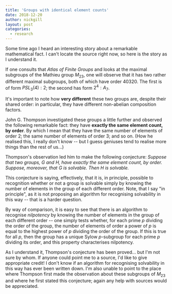 ```yaml
---
title: 'Groups with identical element counts'
date: 2018-12-20
author: nickgill
layout: post
categories:
  - research
---
```


Some time ago I heard an interesting story about a remarkable mathematical fact. I can't locate the source right now, so here is the story as I understand it.

If one consults that *Atlas of Finite Groups* and looks at the maximal subgroups of the Mathieu group $M_23$, one will observe that it has two rather different maximal subgroups, both of which have order 40320. The first is of form $PSL_3(4):2$; the second has form $2^4:A_7$.

It's important to note how **very different** these two groups are, despite their shared order: in particular, they have different non-abelian composition factors.

John G. Thompson investigated these groups a little further and observed the following remarkable fact: they have **exactly the same element count, by order**. By which I mean that they have the same number of elements of order $2$; the same number of elements of order $3$; and so on. (How he realised this, I really don't know -- but I guess geniuses tend to realise more things than the rest of us...)

Thompson's observation led him to make the following conjecture: *Suppose that two groups, $G$ and $H$, have exactly the same element count, by order. Suppose, moreover, that $G$ is solvable. Then $H$ is solvable.*

This conjecture is saying, effectively, that it is, in principle, possible to recognition whether or not a group is solvable simply by knowing the number of elements in the group of each different order. Note, that I say "in principle", as it is not proposing an algorithm for recognising solvability in this way -- that is a harder question.

By way of comparison, it is easy to see that there is an algorithm to recognise *nilpotency* by knowing the number of elements in the group of each different order -- one simply tests whether, for each prime $p$ dividing the order of the group, the number of elements of order a power of $p$ is equal to the highest power of $p$ dividing the order of the group. If this is true for all $p$, then the group has a unique Sylow $p$-subgroup for each prime $p$ dividing its order, and this property characterises nilpotency.

As I understand it, Thompson's conjecture has been proved... but I'm not sure by whom. If anyone could point me to a source, I'd like to give appropriate credit! I don't know if an algorithm for recognising solvability in this way has ever been written down. I'm also unable to point to the place where Thompson first made the observation about these subgroups of $M_23$ and where he first stated this conjecture; again any help with sources would be appreciated.

